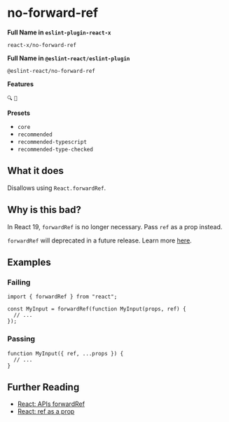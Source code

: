 # no-forward-ref

**Full Name in `eslint-plugin-react-x`**

```plain copy
react-x/no-forward-ref
```

**Full Name in `@eslint-react/eslint-plugin`**

```plain copy
@eslint-react/no-forward-ref
```

**Features**

`🔍` `🔄`

**Presets**

- `core`
- `recommended`
- `recommended-typescript`
- `recommended-type-checked`

## What it does

Disallows using `React.forwardRef`.

## Why is this bad?

In React 19, `forwardRef` is no longer necessary. Pass `ref` as a prop instead.

`forwardRef` will deprecated in a future release. Learn more [here](https://react.dev/blog/2024/12/05/react-19#ref-as-a-prop).

## Examples

### Failing

```tsx
import { forwardRef } from "react";

const MyInput = forwardRef(function MyInput(props, ref) {
  // ...
});
```

### Passing

```tsx
function MyInput({ ref, ...props }) {
  // ...
}
```

## Further Reading

- [React: APIs forwardRef](https://react.dev/reference/react/forwardRef)
- [React: ref as a prop](https://react.dev/blog/2024/12/05/react-19#ref-as-a-prop)
